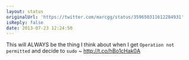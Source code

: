 ```yaml
---
layout: status
originalUrl: 'https://twitter.com/marcgg/status/359650311612284931'
isReply: false
date: 2013-07-23 12:24:50
---
```


This will ALWAYS be the thing I think about when I get `Operation not permitted` and decide to `sudo` ~ http://t.co/hBo1cHak0A
